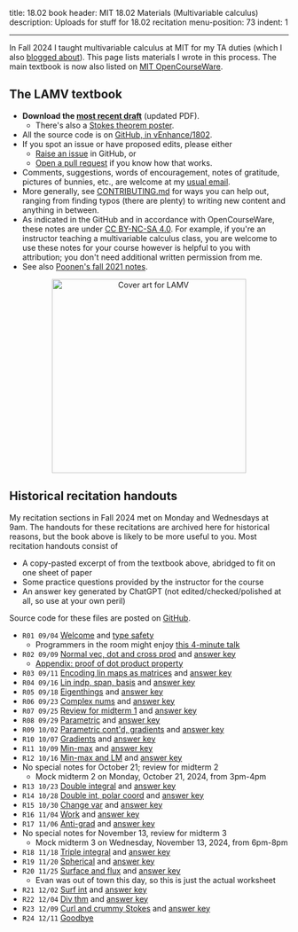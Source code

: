 title: 18.02 book
header: MIT 18.02 Materials (Multivariable calculus)
description: Uploads for stuff for 18.02 recitation
menu-position: 73
indent: 1

---

In Fall 2024 I taught multivariable calculus at MIT for my TA duties
(which I also [blogged about](https://blog.evanchen.cc/2025/08/08/teaching-multivar/)).
This page lists materials I wrote in this process.
The main textbook is now also listed on
[MIT OpenCourseWare](https://ocw.mit.edu/courses/res-18-016-multivariable-calculus-recitation-notes-fall-2024/).

## The LAMV textbook

- **Download the [most recent draft](/textbooks/lamv.pdf)** (updated PDF).
  - There's also a [Stokes theorem poster](/textbooks/poster-stokes.pdf).
- All the source code is on [GitHub, in vEnhance/1802][github].
- If you spot an issue or have proposed edits, please either
  - [Raise an issue](https://github.com/vEnhance/1802/issues) in GitHub, or
  - [Open a pull request](https://github.com/vEnhance/1802/pulls) if you know how that works.
- Comments, suggestions, words of encouragement, notes of gratitude,
  pictures of bunnies, etc., are welcome at my [usual email](contact.html).
- More generally, see [CONTRIBUTING.md](https://github.com/vEnhance/1802/blob/main/CONTRIBUTING.md)
  for ways you can help out, ranging from finding typos (there are plenty)
  to writing new content and anything in between.
- As indicated in the GitHub and in accordance with OpenCourseWare,
  these notes are under [CC BY-NC-SA 4.0](https://github.com/vEnhance/1802/blob/main/LICENSE.txt).
  For example, if you're an instructor teaching a multivariable calculus class,
  you are welcome to use these notes for your course however is helpful to you
  with attribution; you don't need additional written permission from me.
- See also [Poonen's fall 2021 notes](https://math.mit.edu/~poonen/notes02.pdf).

<div style="text-align:center;">
<a href="https://web.evanchen.cc/textbooks/lamv-cover-art.png">
<img src="https://web.evanchen.cc/textbooks/sm-lamv-cover-art.png" width="350" alt="Cover art for LAMV" />
</a>
</div>

## Historical recitation handouts

My recitation sections in Fall 2024 met on Monday and Wednesdays at 9am.
The handouts for these recitations are archived here for historical reasons,
but the book above is likely to be more useful to you.
Most recitation handouts consist of

- A copy-pasted excerpt of from the textbook above, abridged to fit on one sheet
  of paper
- Some practice questions provided by the instructor for the course
- An answer key generated by ChatGPT (not edited/checked/polished at all,
  so use at your own peril)

Source code for these files are posted on [GitHub][github].

- `R01 09/04` [Welcome](/upload/1802/welcome-slides.pdf) and [type safety](/upload/1802/tsafe-1802.pdf)
  - Programmers in the room might enjoy
    [this 4-minute talk](https://www.destroyallsoftware.com/talks/wat)
- `R02 09/09` [Normal vec, dot and cross prod](/upload/1802/r02.pdf)
  and [answer key](/upload/1802/r02s.pdf)
  - [Appendix: proof of dot product property](/upload/1802/dotpf.pdf)
- `R03 09/11` [Encoding lin maps as matrices](/upload/1802/r03.pdf)
  and [answer key](/upload/1802/r03s.pdf)
- `R04 09/16` [Lin indp, span, basis](/upload/1802/r04.pdf)
  and [answer key](/upload/1802/r04s.pdf)
- `R05 09/18` [Eigenthings](/upload/1802/r05.pdf)
  and [answer key](/upload/1802/r05s.pdf)
- `R06 09/23` [Complex nums](/upload/1802/r06.pdf)
  and [answer key](/upload/1802/r06s.pdf)
- `R07 09/25` [Review for midterm 1](/upload/1802/r07.pdf)
  and [answer key](/upload/1802/r07s.pdf)
- `R08 09/29` [Parametric](/upload/1802/r08.pdf)
  and [answer key](/upload/1802/r08s.pdf)
- `R09 10/02` [Parametric cont'd, gradients](/upload/1802/r09.pdf)
  and [answer key](/upload/1802/r09s.pdf)
- `R10 10/07` [Gradients](/upload/1802/r10.pdf)
  and [answer key](/upload/1802/r10s.pdf)
- `R11 10/09` [Min-max](/upload/1802/r11.pdf)
  and [answer key](/upload/1802/r11s.pdf)
- `R12 10/16` [Min-max and LM](/upload/1802/r12.pdf)
  and [answer key](/upload/1802/r12s.pdf)
- No special notes for October 21; review for midterm 2
  - Mock midterm 2 on Monday, October 21, 2024, from 3pm-4pm
- `R13 10/23` [Double integral](/upload/1802/r13.pdf)
  and [answer key](/upload/1802/r13s.pdf)
- `R14 10/28` [Double int, polar coord](/upload/1802/r14.pdf)
  and [answer key](/upload/1802/r14s.pdf)
- `R15 10/30` [Change var](/upload/1802/r15.pdf)
  and [answer key](/upload/1802/r15s.pdf)
- `R16 11/04` [Work](/upload/1802/r16.pdf)
  and [answer key](/upload/1802/r16s.pdf)
- `R17 11/06` [Anti-grad](/upload/1802/r17.pdf)
  and [answer key](/upload/1802/r17s.pdf)
- No special notes for November 13, review for midterm 3
  - Mock midterm 3 on Wednesday, November 13, 2024, from 6pm-8pm
- `R18 11/18` [Triple integral](/upload/1802/r18.pdf)
  and [answer key](/upload/1802/r18s.pdf)
- `R19 11/20` [Spherical](/upload/1802/r19.pdf)
  and [answer key](/upload/1802/r19s.pdf)
- `R20 11/25` [Surface and flux](/upload/1802/r20.pdf)
  and [answer key](/upload/1802/r20s.pdf)
  - Evan was out of town this day, so this is just the actual worksheet
- `R21 12/02` [Surf int](/upload/1802/r21.pdf)
  and [answer key](/upload/1802/r21s.pdf)
- `R22 12/04` [Div thm](/upload/1802/r22.pdf)
  and [answer key](/upload/1802/r22s.pdf)
- `R23 12/09` [Curl and crummy Stokes](/upload/1802/r23.pdf)
  and [answer key](/upload/1802/r23s.pdf)
- `R24 12/11` [Goodbye](/upload/1802/r24.pdf)

[github]: https://github.com/vEnhance/1802
